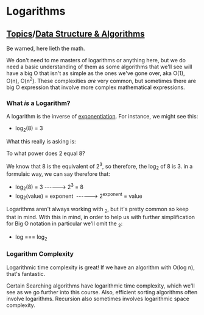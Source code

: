 # Logarithms

## [Topics](../../../topics.md)/[Data Structure & Algorithms](../index.md)

Be warned, here lieth the math.

We don't need to me masters of logarithms or anything here, but we do need a basic understanding of them as some algorithms that we'll see will have a big O that isn't as simple as the ones we've gone over, aka O(1), O(n), O(n<sup>2</sup>). These complexities _are_ very common, but sometimes there are big O expression that involve more complex mathematical expressions.

### What _is_ a Logarithm?

A logarithm is the inverse of [exponentiation](https://en.wikipedia.org/wiki/Exponentiation).
For instance, we might see this:

- log<sub>2</sub>(8) = 3

What this really is asking is:

To what power does 2 equal 8?

We know that 8 is the equivalent of 2<sup>3</sup>, so therefore, the log<sub>2</sub> of 8 is 3. in a formulaic way, we can say therefore that:

- log<sub>2</sub>(8) = 3 ------> 2<sup>3</sup> = 8
- log<sub>2</sub>(value) = exponent  ------> 2<sup>exponent</sup> = value

Logarithms aren't always working with <sub>2</sub>, but it's pretty common so keep that in mind. With this in mind, in order to help us with further simplification for Big O notation in particular we'll omit the <sub>2</sub>:

- log === log<sub>2</sub>

### Logarithm Complexity

Logarithmic time complexity is great! If we have an algorithm with O(log n), that's fantastic.

Certain Searching algorithms have logarithmic time complexity, which we'll see as we go further into this course. Also, efficient sorting algorithms often involve logarithms. Recursion also sometimes involves logarithmic space complexity.

